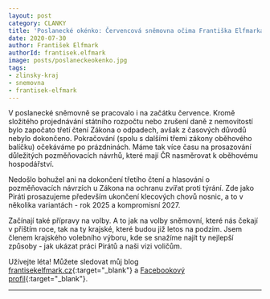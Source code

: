```yaml
---
layout: post
category: CLANKY
title: 'Poslanecké okénko: Červencová sněmovna očima Františka Elfmarka'
date: 2020-07-30
author: František Elfmark
authorId: frantisek.elfmark
image: posts/poslaneckeokenko.jpg
tags: 
- zlinsky-kraj
- snemovna
- frantisek-elfmark
---
```

V poslanecké sněmovně se pracovalo i na začátku července. Kromě složitého projednávání státního rozpočtu nebo zrušení daně z nemovitostí bylo započato třetí čtení Zákona o odpadech, avšak z časových důvodů nebylo dokončeno. Pokračování (spolu s dalšími třemi zákony oběhového balíčku) očekáváme po prázdninách. Máme tak více času na prosazování důležitých pozměňovacích návrhů, které mají ČR nasměrovat k oběhovému hospodářství. 

Nedošlo bohužel ani na dokončení třetího čtení a hlasování o pozměňovacích návrzích u Zákona na ochranu zvířat proti týrání. Zde jako Piráti prosazujeme především ukončení klecových chovů nosnic, a to v několika variantách - rok 2025 a kompromisní 2027. 

Začínají také přípravy na volby. A to jak na volby sněmovní, které nás čekají v příštím roce, tak na ty krajské, které budou již letos na podzim. Jsem členem krajského volebního výboru, kde se snažíme najít ty nejlepší způsoby - jak ukázat práci Pirátů a naši vizi voličům. 

Užívejte léta! Můžete sledovat můj blog [frantisekelfmark.cz](https://www.frantisekelfmark.cz/){:target="_blank"} a [Facebookový profil](https://www.facebook.com/FrantisekElfmark.DiS/){:target="_blank"}.

---
